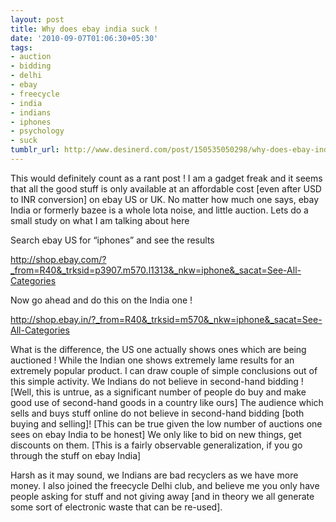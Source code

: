 ```yaml
---
layout: post
title: Why does ebay india suck !
date: '2010-09-07T01:06:30+05:30'
tags:
- auction
- bidding
- delhi
- ebay
- freecycle
- india
- indians
- iphones
- psychology
- suck
tumblr_url: http://www.desinerd.com/post/150535050298/why-does-ebay-india-suck
---
```

This would definitely count as a rant post ! I am a gadget freak and it seems that all the good stuff is only available at an affordable cost [even after USD to INR conversion] on ebay US or UK. No matter how much one says, ebay India or formerly bazee is a whole lota noise, and little auction. Lets do a small study on what I am talking about here

Search ebay US for “iphones” and see the results

http://shop.ebay.com/?_from=R40&_trksid=p3907.m570.l1313&_nkw=iphone&_sacat=See-All-Categories

Now go ahead and do this on the India one !

http://shop.ebay.in/?_from=R40&_trksid=m570&_nkw=iphone&_sacat=See-All-Categories

What is the difference, the US one actually shows ones which are being auctioned ! While the Indian one shows extremely lame results for an extremely popular product. I can draw couple of simple conclusions out of this simple activity.
We Indians do not believe in second-hand bidding ! [Well, this is untrue, as a significant number of people do buy and make good use of second-hand goods in a country like ours]
	The audience which sells and buys stuff online do not believe in second-hand bidding [both buying and selling]! [This can be true given the low number of auctions one sees on ebay India to be honest]
	We only like to bid on new things, get discounts on them. [This is a fairly observable generalization, if you go through the stuff on ebay India]

Harsh as it may sound, we Indians are bad recyclers as we have more money. I also joined the freecycle Delhi club, and believe me you only have people asking for stuff and not giving away [and in theory we all generate some sort of electronic waste that can be re-used].
